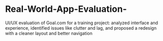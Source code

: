 # Real-World-App-Evaluation-
UI/UX evaluation of Goal.com for a training project: analyzed interface and experience, identified issues like clutter and lag, and proposed a redesign with a cleaner layout and better navigation
